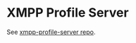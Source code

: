 # XMPP Profile Server

See [xmpp-profile-server repo](https://github.com/surevine/xmpp-profile-server).
